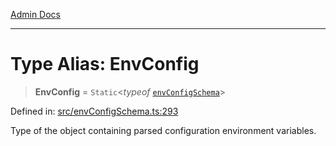 [Admin Docs](/)

***

# Type Alias: EnvConfig

> **EnvConfig** = `Static`\<*typeof* [`envConfigSchema`](../variables/envConfigSchema.md)\>

Defined in: [src/envConfigSchema.ts:293](https://github.com/PalisadoesFoundation/talawa-api/blob/b92360e799fdc7cf89a1346eb8395735c501ee9c/src/envConfigSchema.ts#L293)

Type of the object containing parsed configuration environment variables.
